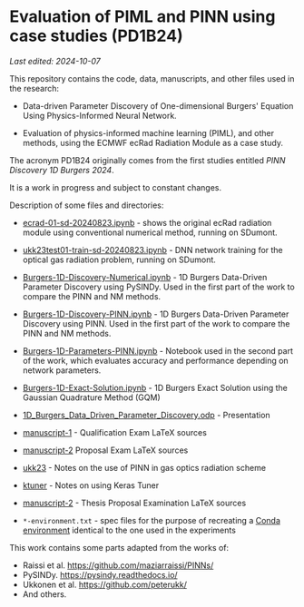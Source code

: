 # Evaluation of PIML and PINN using case studies (PD1B24)

*Last edited: 2024-10-07*

This repository contains the code, data, manuscripts, and other files used in the research:

- Data-driven Parameter Discovery of One-dimensional Burgers' Equation Using Physics-Informed Neural Network.

- Evaluation of physics-informed machine learning (PIML), and other methods, using the ECMWF ecRad Radiation Module as a case study.

The acronym PD1B24 originally comes from the first studies entitled *PINN Discovery 1D Burgers 2024*.

It is a work in progress and subject to constant changes.

Description of some files and directories:

- [ecrad-01-sd-20240823.ipynb](ecrad-01-sd-20240823.ipynb) - shows the original ecRad radiation module using conventional numerical method, running on SDumont.

- [ukk23test01-train-sd-20240823.ipynb](ukk23test01-train-sd-20240823.ipynb) - DNN network training for the optical gas radiation problem, running on SDumont.

- [Burgers-1D-Discovery-Numerical.ipynb](Burgers-1D-Discovery-Numerical.ipynb) - 1D Burgers Data-Driven Parameter Discovery using PySINDy. Used in the first part of the work to compare the PINN and NM methods.

- [Burgers-1D-Discovery-PINN.ipynb](Burgers-1D-Discovery-PINN.ipynb) - 1D Burgers Data-Driven Parameter Discovery using PINN. Used in the first part of the work to compare the PINN and NM methods.

- [Burgers-1D-Parameters-PINN.ipynb](Burgers-1D-Parameters-PINN.ipynb) - Notebook used in the second part of the work, which evaluates accuracy and performance depending on network parameters.

- [Burgers-1D-Exact-Solution.ipynb](Burgers-1D-Exact-Solution.ipynb) - 1D Burgers Exact Solution using the Gaussian Quadrature Method (GQM)

- [1D_Burgers_Data_Driven_Parameter_Discovery.odp](1D_Burgers_Data_Driven_Parameter_Discovery.odp) - Presentation

- [manuscript-1](manuscript-1) - Qualification Exam LaTeX sources

- [manuscript-2](manuscript-2) Proposal Exam LaTeX sources

- [ukk23](ukk23) - Notes on the use of PINN in gas optics radiation scheme

- [ktuner](ktuner) - Notes on using Keras Tuner

- [manuscript-2](manuscript-1) - Thesis Proposal Examination LaTeX sources

- `*-environment.txt` - spec files for the purpose of recreating a [Conda environment](<https://conda.io/projects/conda/en/latest/user-guide/tasks/manage-environments.html>) identical to the one used in the experiments

This work contains some parts adapted from the works of:

- Raissi et al. <https://github.com/maziarraissi/PINNs/>
- PySINDy. <https://pysindy.readthedocs.io/>
- Ukkonen et al. <https://github.com/peterukk/>
- And others.
